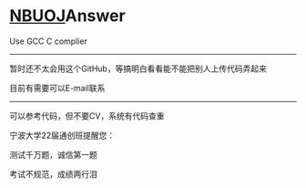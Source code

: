 # [NBUOJ](http://nbuoj.com/)Answer

Use GCC C complier
***
暂时还不太会用这个GitHub，等搞明白看看能不能把别人上传代码弄起来

目前有需要可以E-mail联系
***
可以参考代码，但不要CV，系统有代码查重

宁波大学22届通创班提醒您：

测试千万题，诚信第一题

考试不规范，成绩两行泪

